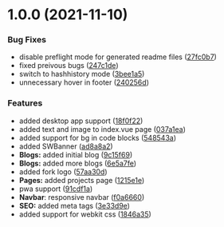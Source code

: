 # 1.0.0 (2021-11-10)


### Bug Fixes

* disable preflight mode for generated readme files ([27fc0b7](https://github.com/Megatank58/website/commit/27fc0b786db4e061189fa75d42c9cca5eab45c7d))
* fixed preivous bugs ([247c1de](https://github.com/Megatank58/website/commit/247c1de9fec9f58621887663f8c70474f4d170ff))
* switch to hashhistory mode ([3bee1a5](https://github.com/Megatank58/website/commit/3bee1a5e152576ea505819a76d216e7a02e568cc))
* unnecessary hover in footer ([240256d](https://github.com/Megatank58/website/commit/240256dfe95cd8b7b23153904a996ba4d9db4075))


### Features

* added desktop app support ([18f0f22](https://github.com/Megatank58/website/commit/18f0f22dc065663368d2ac85b6ffe7707ec0104d))
* added text and image to index.vue page ([037a1ea](https://github.com/Megatank58/website/commit/037a1eacabc19dfaa8ae5fefe75b3f82882903ea))
* added support for bg in code blocks ([548543a](https://github.com/Megatank58/website/commit/548543a435da727eb8bd30946b1e664253424441))
* added SWBanner ([ad8a8a2](https://github.com/Megatank58/website/commit/ad8a8a205b81aad556d3eb95a896e0269e8be0a9))
* **Blogs:** added initial blog ([9c15f69](https://github.com/Megatank58/website/commit/9c15f69dfbcfee23099b32ea2f420d9ffbfef6b2))
* **Blogs:** added more blogs ([6e5a7fe](https://github.com/Megatank58/website/commit/6e5a7fefe502c430d707512a22352b3dcd92bdb2))
* added fork logo ([57aa30d](https://github.com/Megatank58/website/commit/57aa30dc173d3fc28511d6a40dcb83d8e047aa6c))
* **Pages:** added projects page ([1215e1e](https://github.com/Megatank58/website/commit/1215e1e4658547f3b2cf31a20fe051800334d02a))
* pwa support ([91cdf1a](https://github.com/Megatank58/website/commit/91cdf1ac82caaf90afae757f7f96e073aef4a350))
* **Navbar**: responsive navbar ([f0a6660](https://github.com/Megatank58/website/commit/f0a66608598c4c0e66b444ad9bd9bc3d1d5771ca))
* **SEO:** added meta tags ([3e33d9e](https://github.com/Megatank58/website/commit/3e33d9eb545ff79fa39bc325b75aaae29c57a888))
* added support for webkit css ([1846a35](https://github.com/Megatank58/website/commit/1846a35d6e94bad5d7a5c10cd5364d4bf11d1162))



